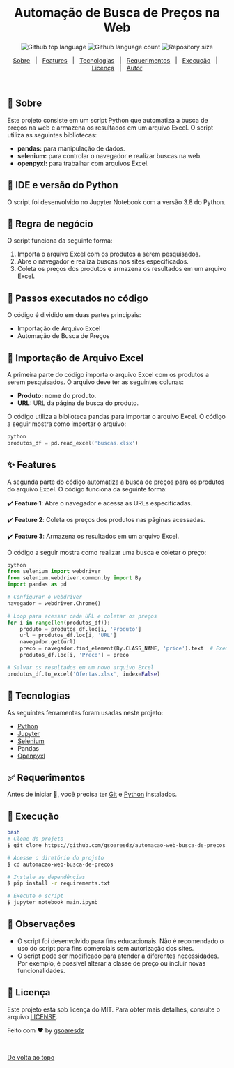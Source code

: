 <h1 align="center">Automação de Busca de Preços na Web</h1>
<p align="center">
  <img alt="Github top language" src="https://img.shields.io/github/languages/top/gsoaresdz/automacao-web-busca-de-precos?color=56BEB8">
  <img alt="Github language count" src="https://img.shields.io/github/languages/count/gsoaresdz/automacao-web-busca-de-precos?color=56BEB8">
  <img alt="Repository size" src="https://img.shields.io/github/repo-size/gsoaresdz/automacao-web-busca-de-precos?color=56BEB8">
  <!--<img alt="License" src="https://img.shields.io/github/license/gsoaresdz/automacao-web-busca-de-precos?color=56BEB8">-->
</p>
<p align="center">
  <a href="#dart-sobre">Sobre</a> &#xa0; | &#xa0; 
  <a href="#sparkles-features">Features</a> &#xa0; | &#xa0;
  <a href="#rocket-tecnologias">Tecnologias</a> &#xa0; | &#xa0;
  <a href="#white_check_mark-requerimentos">Requerimentos</a> &#xa0; | &#xa0;
  <a href="#checkered_flag-execução">Execução</a> &#xa0; | &#xa0;
  <a href="#memo-licença">Licença</a> &#xa0; | &#xa0;
  <a href="https://github.com/gsoaresdz" target="_blank">Autor</a>
</p>
<br>

## **:dart: Sobre**

Este projeto consiste em um script Python que automatiza a busca de preços na web e armazena os resultados em um arquivo Excel. O script utiliza as seguintes bibliotecas:

- **pandas:** para manipulação de dados.
- **selenium:** para controlar o navegador e realizar buscas na web.
- **openpyxl:** para trabalhar com arquivos Excel.

## **:memo: IDE e versão do Python**

O script foi desenvolvido no Jupyter Notebook com a versão 3.8 do Python.

## **:memo: Regra de negócio**

O script funciona da seguinte forma:

1. Importa o arquivo Excel com os produtos a serem pesquisados.
2. Abre o navegador e realiza buscas nos sites especificados.
3. Coleta os preços dos produtos e armazena os resultados em um arquivo Excel.

## **:memo: Passos executados no código**

O código é dividido em duas partes principais:

- Importação de Arquivo Excel
- Automação de Busca de Preços

## **:memo: Importação de Arquivo Excel**

A primeira parte do código importa o arquivo Excel com os produtos a serem pesquisados. O arquivo deve ter as seguintes colunas:

- **Produto:** nome do produto.
- **URL:** URL da página de busca do produto.

O código utiliza a biblioteca pandas para importar o arquivo Excel. O código a seguir mostra como importar o arquivo:

```python
python
produtos_df = pd.read_excel('buscas.xlsx')
```

## **:sparkles: Features**

A segunda parte do código automatiza a busca de preços para os produtos do arquivo Excel. O código funciona da seguinte forma:

:heavy_check_mark: **Feature 1**: Abre o navegador e acessa as URLs especificadas.

:heavy_check_mark: **Feature 2**: Coleta os preços dos produtos nas páginas acessadas.

:heavy_check_mark: **Feature 3**: Armazena os resultados em um arquivo Excel.

O código a seguir mostra como realizar uma busca e coletar o preço:

```python
python
from selenium import webdriver
from selenium.webdriver.common.by import By
import pandas as pd

# Configurar o webdriver
navegador = webdriver.Chrome()

# Loop para acessar cada URL e coletar os preços
for i in range(len(produtos_df)):
    produto = produtos_df.loc[i, 'Produto']
    url = produtos_df.loc[i, 'URL']
    navegador.get(url)
    preco = navegador.find_element(By.CLASS_NAME, 'price').text  # Exemplo de classe de preço
    produtos_df.loc[i, 'Preco'] = preco

# Salvar os resultados em um novo arquivo Excel
produtos_df.to_excel('Ofertas.xlsx', index=False)
```

## **:rocket: Tecnologias**

As seguintes ferramentas foram usadas neste projeto:

- [Python](https://www.python.org/)
- [Jupyter](https://jupyter.org/)
- [Selenium](https://www.selenium.dev/)
- Pandas
- [Openpyxl](https://openpyxl.readthedocs.io/)

## **:white_check_mark: Requerimentos**

Antes de iniciar :checkered_flag:, você precisa ter [Git](https://git-scm.com/) e [Python](https://www.python.org/) instalados.

## **:checkered_flag: Execução**

```bash
bash
# Clone do projeto
$ git clone https://github.com/gsoaresdz/automacao-web-busca-de-precos.git

# Acesse o diretório do projeto
$ cd automacao-web-busca-de-precos

# Instale as dependências
$ pip install -r requirements.txt

# Execute o script
$ jupyter notebook main.ipynb
```

## **:memo: Observações**

- O script foi desenvolvido para fins educacionais. Não é recomendado o uso do script para fins comerciais sem autorização dos sites.
- O script pode ser modificado para atender a diferentes necessidades. Por exemplo, é possível alterar a classe de preço ou incluir novas funcionalidades.

## **:memo: Licença**

Este projeto está sob licença do MIT. Para obter mais detalhes, consulte o arquivo [LICENSE](LICENSE).

Feito com :heart: by <a href="https://github.com/gsoaresdz" target="_blank">gsoaresdz</a>

&#xa0;

<a href="#top">De volta ao topo</a>
